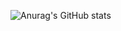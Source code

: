 ![Anurag's GitHub stats](https://github-readme-stats.vercel.app/api?username=jw6602&show_icons=true&theme=dracula)
